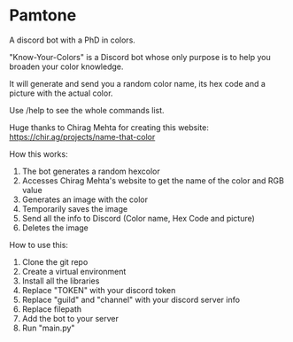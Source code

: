 # Pamtone
 A discord bot with a PhD in colors.

"Know-Your-Colors" is a Discord bot whose only purpose is to help you broaden your color knowledge.

It will generate and send you a random color name, its hex code and a picture with the actual color.

Use /help to see the whole commands list.

Huge thanks to Chirag Mehta for creating this website: https://chir.ag/projects/name-that-color

How this works:
1. The bot generates a random hexcolor
2. Accesses Chirag Mehta's website to get the name of the color and RGB value
4. Generates an image with the color
5. Temporarily saves the image
6. Send all the info to Discord (Color name, Hex Code and picture)
7. Deletes the image

How to use this:
1. Clone the git repo
2. Create a virtual environment
3. Install all the libraries
4. Replace "TOKEN" with your discord token
5. Replace "guild" and "channel" with your discord server info
6. Replace filepath
7. Add the bot to your server
8. Run "main.py"
